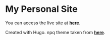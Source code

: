 # My Personal Site 

You can access the live site at **[here](https://kianasworld.netlify.app/)**.

Created with Hugo. npq theme taken from **[here](https://themes.gohugo.io/npq-hugo/)**.
